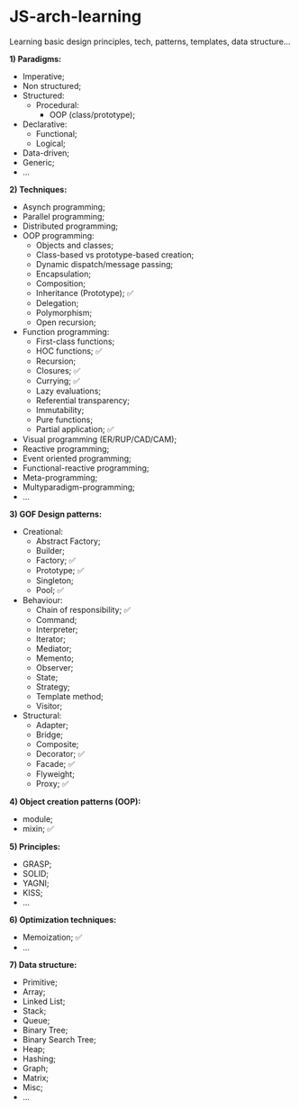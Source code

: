 # JS-arch-learning
Learning basic design principles, tech, patterns, templates, data structure...

**1) Paradigms:**
  - Imperative;
  - Non structured;
  - Structured:
    - Procedural:
      - OOP (class/prototype);
  - Declarative:
    - Functional;
    - Logical;
  - Data-driven;
  - Generic;
  - ...

**2) Techniques:**
  - Asynch programming;
  - Parallel programming;
  - Distributed programming;
  - OOP programming:
    - Objects and classes;
    - Class-based vs prototype-based creation;
    - Dynamic dispatch/message passing;
    - Encapsulation;
    - Composition;
    - Inheritance (Prototype); ✅
    - Delegation;
    - Polymorphism;
    - Open recursion;
  - Function programming:
    - First-class functions;
    - HOC functions; ✅
    - Recursion;
    - Closures; ✅
    - Currying; ✅
    - Lazy evaluations;
    - Referential transparency;
    - Immutability;
    - Pure functions;
    - Partial application; ✅
  - Visual programming (ER/RUP/CAD/CAM);
  - Reactive programming;
  - Event oriented programming;
  - Functional-reactive programming;
  - Meta-programming;
  - Multyparadigm-programming;
  - ...

**3) GOF Design patterns:**
- Creational:
  - Abstract Factory;
  - Builder;
  - Factory; ✅
  - Prototype; ✅
  - Singleton;
  - Pool; ✅
- Behaviour:
  - Chain of responsibility; ✅
  - Command;
  - Interpreter;
  - Iterator;
  - Mediator;
  - Memento;
  - Observer;
  - State;
  - Strategy;
  - Template method;
  - Visitor;
- Structural:
  - Adapter;
  - Bridge;
  - Composite;
  - Decorator; ✅
  - Facade; ✅
  - Flyweight;
  - Proxy; ✅

**4) Object creation patterns (OOP):**
  - module;
  - mixin; ✅

**5) Principles:**
  - GRASP;
  - SOLID;
  - YAGNI;
  - KISS;
  - ...
  
**6) Optimization techniques:**
  - Memoization; ✅
  - ...
    
**7) Data structure:**
  - Primitive;
  - Array;
  - Linked List;
  - Stack;
  - Queue;
  - Binary Tree;
  - Binary Search Tree;
  - Heap;
  - Hashing;
  - Graph;
  - Matrix;
  - Misc;
  - ...